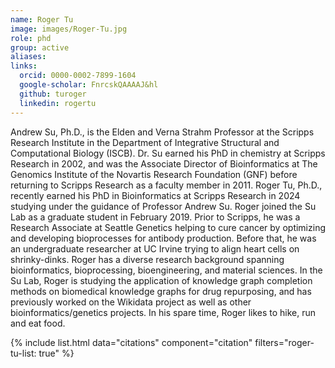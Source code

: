 ```yaml
---
name: Roger Tu
image: images/Roger-Tu.jpg
role: phd
group: active
aliases:
links:
  orcid: 0000-0002-7899-1604
  google-scholar: FnrcskQAAAAJ&hl
  github: turoger
  linkedin: rogertu
---
```


Andrew Su, Ph.D., is the Elden and Verna Strahm Professor at the Scripps Research Institute in the Department of Integrative Structural and Computational Biology (ISCB). Dr. Su earned his PhD in chemistry at Scripps Research in 2002, and was the Associate Director of Bioinformatics at The Genomics Institute of the Novartis Research Foundation (GNF) before returning to Scripps Research as a faculty member in 2011. 
Roger Tu, Ph.D., recently earned his PhD in Bioinformatics at Scripps Research in 2024 studying under the guidance of Professor Andrew Su. Roger joined the Su Lab as a graduate student in February 2019. Prior to Scripps, he was a Research Associate at Seattle Genetics helping to cure cancer by optimizing and developing bioprocesses for antibody production. Before that, he was an undergraduate researcher at UC Irvine trying to align heart cells on shrinky-dinks. Roger has a diverse research background spanning bioinformatics, bioprocessing, bioengineering, and material sciences. In the Su Lab, Roger is studying the application of knowledge graph completion methods on biomedical knowledge graphs for drug repurposing, and has previously worked on the Wikidata project as well as other bioinformatics/genetics projects. In his spare time, Roger likes to hike, run and eat food.

{% include list.html data="citations" component="citation" filters="roger-tu-list: true" %}
